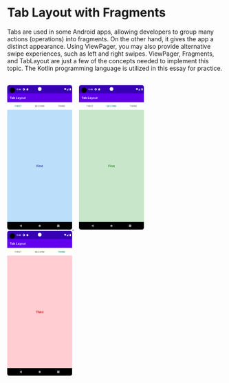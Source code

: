 # Tab Layout with Fragments

Tabs are used in some Android apps, allowing developers to group many actions (operations) into fragments. On the other hand, it gives the app a distinct appearance. Using ViewPager, you may also provide alternative swipe experiences, such as left and right swipes. ViewPager, Fragments, and TabLayout are just a few of the concepts needed to implement this topic. The Kotlin programming language is utilized in this essay for practice.

<br>
<a href="#" target="_blank">
 <img alt="Fragment 1" src="screenshot_0.png" height="30%" width="30%">
</a> &nbsp;&nbsp; <a href="#" target="_blank">
 <img alt="Fragment 2" src="screenshot_1.png" height="30%" width="30%">
</a>
<br>
<a href="#" target="_blank">
 <img alt="Fragment 3" src="screenshot_2.png" height="30%" width="30%">
</a>